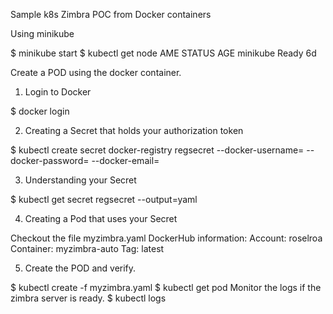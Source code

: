 Sample k8s Zimbra POC from Docker containers

Using minikube

$ minikube start
$ kubectl get node
AME       STATUS    AGE
minikube   Ready     6d

Create a POD using the docker container.

1) Login to Docker

$ docker login

2) Creating a Secret that holds your authorization token

$ kubectl create secret docker-registry regsecret --docker-username=<your-name> --docker-password=<your-pword> --docker-email=<your-email>

3) Understanding your Secret

$ kubectl get secret regsecret --output=yaml

4) Creating a Pod that uses your Secret

Checkout the file myzimbra.yaml
DockerHub information:
Account: roselroa
Container: myzimbra-auto
Tag: latest

5) Create the POD and verify.

$ kubectl create -f myzimbra.yaml
$ kubectl get pod
Monitor the logs if the zimbra server is ready.
$ kubectl logs <pod name>
